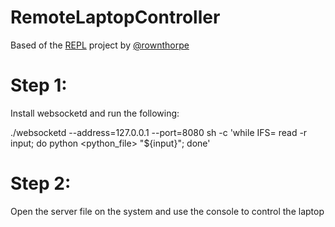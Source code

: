 # RemoteLaptopController

Based of the <a href="https://github.com/rowanthorpe/ws-repl">REPL</a> project by <a href="https://github.com/rowanthorpe">@rownthorpe</a>

# Step 1:
Install websocketd and run the following:

./websocketd --address=127.0.0.1 --port=8080 sh -c 'while IFS= read -r input; do python <python_file> "${input}"; done'

# Step 2:
Open the server file on the system and use the console to control the laptop


